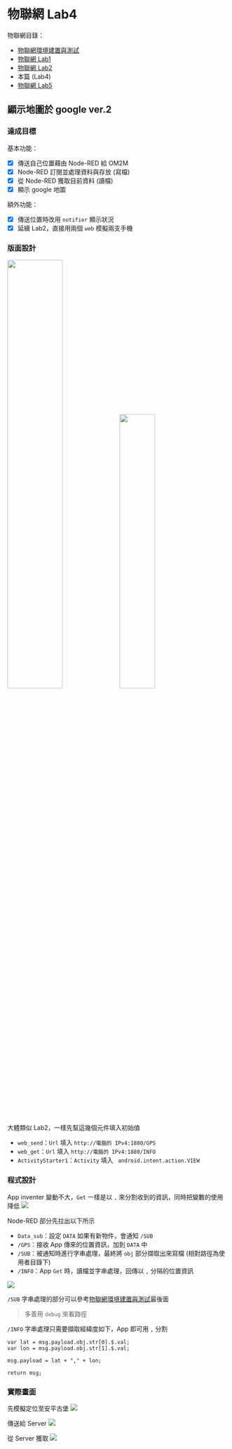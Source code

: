# 物聯網 Lab4
物聯網目錄：
* [物聯網環境建置與測試](/9cAzkUsBRZCozYU6PdEXDA)
* [物聯網 Lab1](/jV8TXnQKREeo2GTfujuyRQ)
* [物聯網 Lab2](/I4zHw3uDTneV2Jw3G829kQ)
* 本篇 (Lab4)
* [物聯網 Lab5](/pZzuShDZQ1qnUSOQ9RTgYg)

## 顯示地圖於 google ver.2
### 達成目標
基本功能：
- [x] 傳送自己位置藉由 Node-RED 給 OM2M
- [x] Node-RED 訂閱並處理資料與存放 (寫檔)
- [x] 從 Node-RED 獲取目前資料 (讀檔)
- [x] 顯示 google 地圖

額外功能：
- [x] 傳送位置時改用 `notifier` 顯示狀況
- [x] 延續 Lab2，直接用兩個 `web` 模擬兩支手機

### 版面設計
<p float="left">
  <img src="https://i.imgur.com/d9AXXmj.png" width="50%" />
  <img src="https://i.imgur.com/rVXqHmF.png" width="40%" /> 
</p>

大體類似 Lab2，一樣先幫這幾個元件填入初始值
* `web_send`：`Url` 填入 `http://電腦的 IPv4:1880/GPS`
* `web_get`：`Url` 填入 `http://電腦的 IPv4:1880/INFO`
* `ActivityStarter1`：`Activity` 填入 ` android.intent.action.VIEW`

### 程式設計

App inventer 變動不大，`Get` 一樣是以 `,` 來分割收到的資訊，同時把變數的使用降低
![](https://i.imgur.com/SH4vhBF.png)

Node-RED 部分先拉出以下所示
* `Data_sub`：設定 `DATA` 如果有新物件，會通知 `/SUB`
* `/GPS`：接收 App 傳來的位置資訊，加到 `DATA` 中
* `/SUB`：被通知時進行字串處理，最終將 `obj` 部分擷取出來寫檔 (相對路徑為使用者目錄下)
* `/INFO`：App `Get` 時，讀檔並字串處理，回傳以 `,` 分隔的位置資訊

![](https://i.imgur.com/Cyfv9Go.png)

`/SUB` 字串處理的部分可以參考[物聯網環境建置與測試](/9cAzkUsBRZCozYU6PdEXDA)最後面
> 多善用 `debug` 來看路徑

`/INFO` 字串處理只需要擷取經緯度如下，App 即可用 `,` 分割
```javascript=
var lat = msg.payload.obj.str[0].$.val;
var lon = msg.payload.obj.str[1].$.val;

msg.payload = lat + "," + lon;

return msg;
```

### 實際畫面
先模擬定位至安平古堡
![](https://i.imgur.com/udMdfqT.png)

傳送給 Server
![](https://i.imgur.com/fInF5mp.png)

從 Server 獲取
![](https://i.imgur.com/4kgP6Hr.png)


